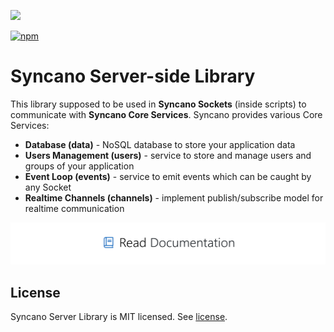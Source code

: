 ![][Banner]

[![npm](https://img.shields.io/npm/v/@syncano/core.svg)](https://www.npmjs.org/package/@syncano/core)

# Syncano Server-side Library

This library supposed to be used in **Syncano Sockets** (inside scripts)
to communicate with **Syncano Core Services**. Syncano provides various Core Services:
- **Database (data)** - NoSQL database to store your application data
- **Users Management (users)** - service to store and manage users and groups of your application
- **Event Loop (events)** - service to emit events which can be caught by any Socket
- **Realtime Channels (channels)** - implement publish/subscribe model for realtime communication

[![Read Documentation][read-documentation.png]](docs/README.md)

## License

Syncano Server Library is MIT licensed. See [license](license.md).

[Banner]: https://raw.githubusercontent.com/Syncano/art/master/syncano-node/repo-banner-core.png
[read-documentation.png]: https://raw.githubusercontent.com/Syncano/art/master/syncano-node/read-documentation.png
